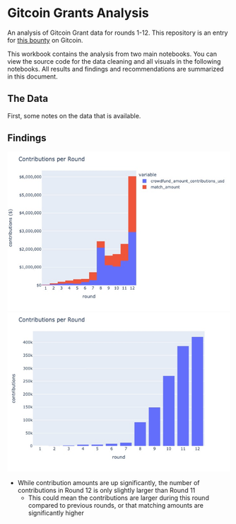 # Gitcoin Grants Analysis

An analysis of Gitcoin Grant data for rounds 1-12. This repository is an entry for [this bounty](https://github.com/gitcoinco/skunkworks/issues/252#issue-1084213288) on Gitcoin.

This workbook contains the analysis from two main notebooks. You can view the source code for the data cleaning and all visuals in the following notebooks. All results and findings and recommendations are summarized in this document.

## The Data
First, some notes on the data that is available.


## Findings

![](./images/contrib_per_round_match.jpeg?raw=true)
![](./images/contributions_per_round.jpeg?raw=true)

* While contribution amounts are up significantly, the number of contributions in Round 12 is only slightly larger than Round 11
  * This could mean the contributions are larger during this round compared to previous rounds, or that matching amounts are significantly higher
